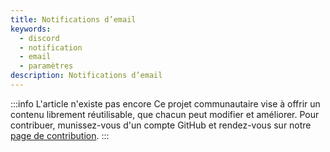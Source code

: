 ```yaml
---
title: Notifications d’email
keywords:
  - discord
  - notification
  - email
  - paramètres
description: Notifications d’email
---
```


:::info L'article n'existe pas encore
Ce projet communautaire vise à offrir un contenu librement réutilisable, que chacun peut modifier et améliorer.
Pour contribuer, munissez-vous d'un compte GitHub et rendez-vous sur notre [page de contribution](/wiki/contribuer).
:::

